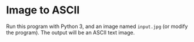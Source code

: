 # Image to ASCII

Run this program with Python 3, and an image named `input.jpg` (or modify the program). The output will be an ASCII text image.